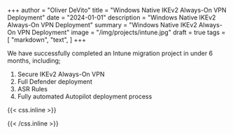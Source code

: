 +++
author = "Oliver DeVito"
title = "Windows Native IKEv2 Always-On VPN Deployment"
date = "2024-01-01"
description = "Windows Native IKEv2 Always-On VPN Deployment"
summary = "Windows Native IKEv2 Always-On VPN Deployment"
image = "/img/projects/intune.jpg"
draft = true
tags = [
    "markdown",
    "text",
]
+++

We have successfully completed an Intune migration project in under 6 months, including;

1. Secure IKEv2 Always-On VPN
2. Full Defender deployment
3. ASR Rules
4. Fully automated Autopilot deployment process


{{< css.inline >}}
<style>
.canon { background: white; width: 100%; height: auto; }
</style>
{{< /css.inline >}}
